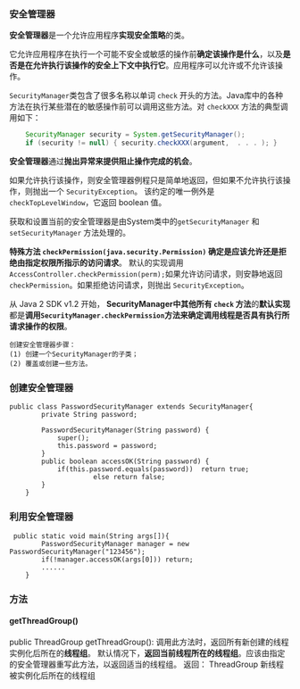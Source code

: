 ### 安全管理器

**安全管理器**是一个允许应用程序**实现安全策略**的类。

它允许应用程序在执行一个可能不安全或敏感的操作前**确定该操作是什么**，以及**是否是在允许执行该操作的安全上下文中执行它**。应用程序可以允许或不允许该操作。

`SecurityManager`类包含了很多名称以单词 `check` 开头的方法。Java库中的各种方法在执行某些潜在的敏感操作前可以调用这些方法。对 `checkXXX` 方法的典型调用如下：
```java
    SecurityManager security = System.getSecurityManager();
    if (security != null) { security.checkXXX(argument,  . . . ); }
```
**安全管理器**通过**抛出异常来提供阻止操作完成的机会**。

如果允许执行该操作，则安全管理器例程只是简单地返回，但如果不允许执行该操作，则抛出一个 `SecurityException`。
该约定的唯一例外是 `checkTopLevelWindow`，它返回 boolean 值。

获取和设置当前的安全管理器是由System类中的`getSecurityManager` 和 `setSecurityManager` 方法处理的。

**特殊方法 `checkPermission(java.security.Permission)` 确定是应该允许还是拒绝由指定权限所指示的访问请求**。
默认的实现调用`AccessController.checkPermission(perm);`如果允许访问请求，则安静地返回 `checkPermission`。如果拒绝访问请求，则抛出 `SecurityException`。

从 Java 2 SDK v1.2 开始， **SecurityManager中其他所有 `check` 方法**的**默认实现**都是**调用`SecurityManager.checkPermission`方法来确定调用线程是否具有执行所请求操作的权限**。

```
创建安全管理器步骤：
(1) 创建一个SecurityManager的子类；
(2) 覆盖或创建一些方法。
````

### 创建安全管理器
```
public class PasswordSecurityManager extends SecurityManager{
        private String password;

        PasswordSecurityManager(String password) {
            super();
            this.password = password;
        }
        public boolean accessOK(String password) {
            if(this.password.equals(password))  return true;
                     else return false;
        }
    }
```

### 利用安全管理器
```
 public static void main(String args[]){
        PasswordSecurityManager manager = new PasswordSecurityManager("123456");
        if(!manager.accessOK(args[0])) return;
        ......
    }
```

### 方法
#### getThreadGroup()
public ThreadGroup getThreadGroup():
调用此方法时，返回所有新创建的线程实例化后所在的**线程组**。
默认情况下，**返回当前线程所在的线程组**。应该由指定的安全管理器重写此方法，以返回适当的线程组。
返回：
    ThreadGroup 新线程被实例化后所在的线程组






